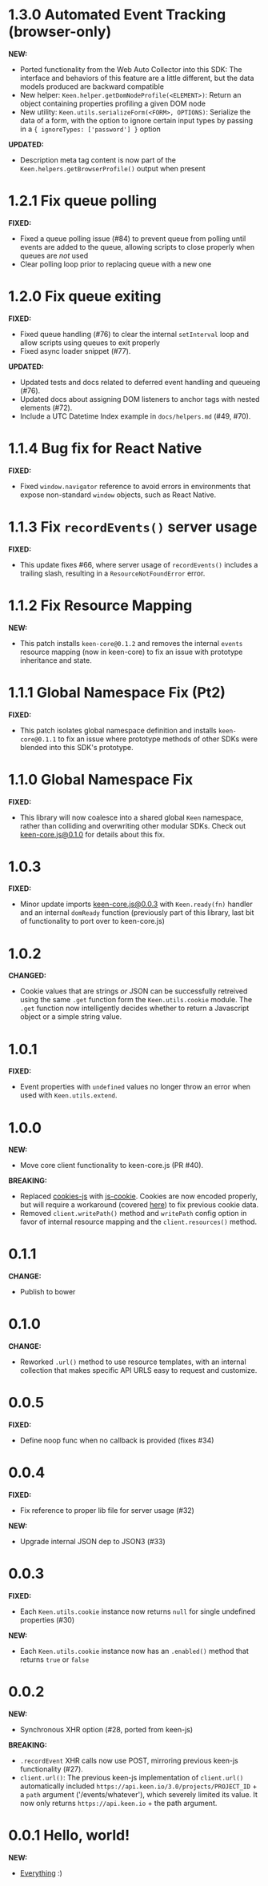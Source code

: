 <!--
<a name="{version}"></a>
# {version}
**FIXED:**
**NEW:**
**BREAKING:**
**CHANGE:**
-->

<a name="1.3.0"></a>
# 1.3.0 Automated Event Tracking (browser-only)

**NEW:**
* Ported functionality from the Web Auto Collector into this SDK: The interface and behaviors of this feature are a little different, but the data models produced are backward compatible
* New helper: `Keen.helper.getDomNodeProfile(<ELEMENT>)`: Return an object containing properties profiling a given DOM node
* New utility: `Keen.utils.serializeForm(<FORM>, OPTIONS)`: Serialize the data of a form, with the option to ignore certain input types by passing in a `{ ignoreTypes: ['password'] }` option

**UPDATED:**
* Description meta tag content is now part of the `Keen.helpers.getBrowserProfile()` output when present


<a name="1.2.1"></a>
# 1.2.1 Fix queue polling

**FIXED:**
* Fixed a queue polling issue (#84) to prevent queue from polling until events are added to the queue, allowing scripts to close properly when queues are _not_ used
* Clear polling loop prior to replacing queue with a new one

<a name="1.2.0"></a>
# 1.2.0 Fix queue exiting

**FIXED:**
* Fixed queue handling (#76) to clear the internal `setInterval` loop and allow scripts using queues to exit properly
* Fixed async loader snippet (#77).

**UPDATED:**
* Updated tests and docs related to deferred event handling and queueing (#76).
* Updated docs about assigning DOM listeners to anchor tags with nested elements (#72).
* Include a UTC Datetime Index example in `docs/helpers.md` (#49, #70).


<a name="1.1.4"></a>
# 1.1.4 Bug fix for React Native

**FIXED:**
* Fixed `window.navigator` reference to avoid errors in environments that expose non-standard `window` objects, such as React Native.


<a name="1.1.3"></a>
# 1.1.3 Fix `recordEvents()` server usage

**FIXED:**
* This update fixes #66, where server usage of `recordEvents()` includes a trailing slash, resulting in a `ResourceNotFoundError` error.


<a name="1.1.2"></a>
# 1.1.2 Fix Resource Mapping

**NEW:**
* This patch installs `keen-core@0.1.2` and removes the internal `events` resource mapping (now in keen-core) to fix an issue with prototype inheritance and state.


<a name="1.1.1"></a>
# 1.1.1 Global Namespace Fix (Pt2)

**FIXED:**
* This patch isolates global namespace definition and installs `keen-core@0.1.1` to fix an issue where prototype methods of other SDKs were blended into this SDK's prototype.


<a name="1.1.0"></a>
# 1.1.0 Global Namespace Fix

**FIXED:**
* This library will now coalesce into a shared global `Keen` namespace, rather than colliding and overwriting other modular SDKs. Check out [keen-core.js@0.1.0](https://github.com/keen/keen-core.js/blob/master/CHANGELOG.md#010-manage-modular-namespace) for details about this fix.


<a name="1.0.3"></a>
# 1.0.3

**FIXED:**

* Minor update imports keen-core.js@0.0.3 with `Keen.ready(fn)` handler and an internal `domReady` function (previously part of this library, last bit of functionality to port over to keen-core.js)


<a name="1.0.2"></a>
# 1.0.2

**CHANGED:**
* Cookie values that are strings *or* JSON can be successfully retreived using the same `.get` function form the `Keen.utils.cookie` module. The `.get` function now intelligently decides whether to return a Javascript object or a simple string value.

<a name="1.0.1"></a>
# 1.0.1

**FIXED:**
* Event properties with `undefined` values no longer throw an error when used with `Keen.utils.extend`.


<a name="1.0.0"></a>
# 1.0.0

**NEW:**
* Move core client functionality to keen-core.js (PR #40).

**BREAKING:**
* Replaced [cookies-js](https://github.com/ScottHamper/Cookies) with [js-cookie](https://github.com/js-cookie/js-cookie). Cookies are now encoded properly, but will require a workaround (covered [here](./README.md#cookie-migration)) to fix previous cookie data.
* Removed `client.writePath()` method and `writePath` config option in favor of internal resource mapping and the `client.resources()` method.


<a name="0.1.1"></a>
# 0.1.1

**CHANGE:**
* Publish to bower


<a name="0.1.0"></a>
# 0.1.0

**CHANGE:**
* Reworked `.url()` method to use resource templates, with an internal collection that makes specific API URLS easy to request and customize.


<a name="0.0.5"></a>
# 0.0.5

**FIXED:**
* Define noop func when no callback is provided (fixes #34)


<a name="0.0.4"></a>
# 0.0.4

**FIXED:**
* Fix reference to proper lib file for server usage (#32)

**NEW:**
* Upgrade internal JSON dep to JSON3 (#33)


<a name="0.0.3"></a>
# 0.0.3

**FIXED:**
* Each `Keen.utils.cookie` instance now returns `null` for single undefined properties (#30)

**NEW:**
* Each `Keen.utils.cookie` instance now has an `.enabled()` method that returns `true` or `false`


<a name="0.0.2"></a>
# 0.0.2

**NEW:**
* Synchronous XHR option (#28, ported from keen-js)

**BREAKING:**
* `.recordEvent` XHR calls now use POST, mirroring previous keen-js functionality (#27).
* `client.url()`: The previous keen-js implementation of `client.url()` automatically included `https://api.keen.io/3.0/projects/PROJECT_ID` + a `path` argument ('/events/whatever'), which severely limited its value. It now only returns `https://api.keen.io` + the path argument.


<a name="0.0.1"></a>
# 0.0.1 Hello, world!

**NEW:**
* [Everything](./README.md) :)
